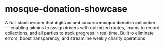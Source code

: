 # mosque-donation-showcase
A full-stack system that digitizes and secures mosque donation collection — enabling admins to assign drivers with optimized routes, imams to record collections, and all parties to track progress in real time. Built to eliminate errors, boost transparency, and streamline weekly charity operations
